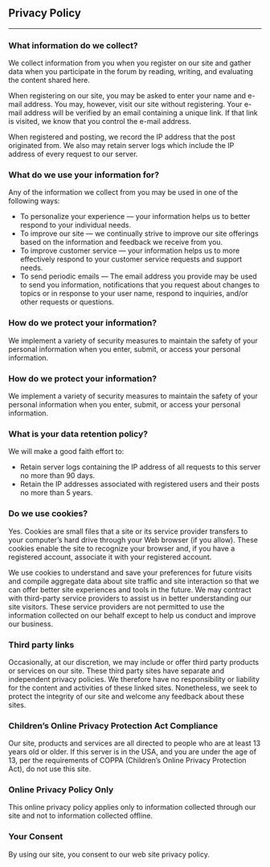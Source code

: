## Privacy Policy

---
### What information do we collect?
We collect information from you when you register on our site and gather data when you participate in the forum by reading, writing, and evaluating the content shared here.

When registering on our site, you may be asked to enter your name and e-mail address. You may, however, visit our site without registering. Your e-mail address will be verified by an email containing a unique link. If that link is visited, we know that you control the e-mail address.

When registered and posting, we record the IP address that the post originated from. We also may retain server logs which include the IP address of every request to our server.

### What do we use your information for?
Any of the information we collect from you may be used in one of the following ways:

- To personalize your experience — your information helps us to better respond to your individual needs.
- To improve our site — we continually strive to improve our site offerings based on the information and feedback we receive from you.
- To improve customer service — your information helps us to more effectively respond to your customer service requests and support needs.
- To send periodic emails — The email address you provide may be used to send you information, notifications that you request about changes to topics or in response to your user name, respond to inquiries, and/or other requests or questions.
  
### How do we protect your information?
We implement a variety of security measures to maintain the safety of your personal information when you enter, submit, or access your personal information.

### How do we protect your information?
We implement a variety of security measures to maintain the safety of your personal information when you enter, submit, or access your personal information.

### What is your data retention policy?
We will make a good faith effort to:

- Retain server logs containing the IP address of all requests to this server no more than 90 days.
- Retain the IP addresses associated with registered users and their posts no more than 5 years.
  
### Do we use cookies?
Yes. Cookies are small files that a site or its service provider transfers to your computer’s hard drive through your Web browser (if you allow). These cookies enable the site to recognize your browser and, if you have a registered account, associate it with your registered account.

We use cookies to understand and save your preferences for future visits and compile aggregate data about site traffic and site interaction so that we can offer better site experiences and tools in the future. We may contract with third-party service providers to assist us in better understanding our site visitors. These service providers are not permitted to use the information collected on our behalf except to help us conduct and improve our business.

### Third party links
Occasionally, at our discretion, we may include or offer third party products or services on our site. These third party sites have separate and independent privacy policies. We therefore have no responsibility or liability for the content and activities of these linked sites. Nonetheless, we seek to protect the integrity of our site and welcome any feedback about these sites.

### Children’s Online Privacy Protection Act Compliance
Our site, products and services are all directed to people who are at least 13 years old or older. If this server is in the USA, and you are under the age of 13, per the requirements of COPPA (Children’s Online Privacy Protection Act), do not use this site.

### Online Privacy Policy Only
This online privacy policy applies only to information collected through our site and not to information collected offline.

### Your Consent
By using our site, you consent to our web site privacy policy.
